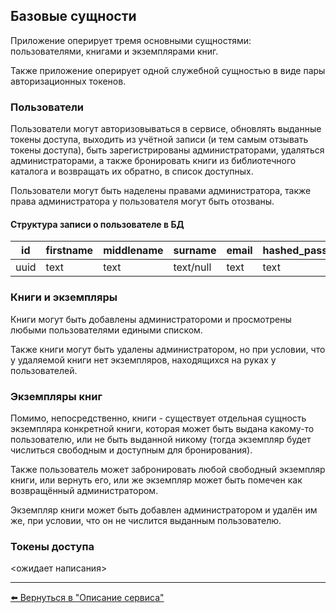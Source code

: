 ## Базовые сущности

Приложение оперирует тремя основными сущностями: пользователями, книгами и экземплярами книг. 

Также приложение оперирует одной служебной сущностью в виде пары авторизационных токенов. 

### Пользователи

Пользователи могут авторизовываться в сервисе, обновлять выданные токены доступа, выходить из учётной записи (и тем самым отзывать токены доступа), быть зарегистрированы администраторами, удаляться администраторами, а также бронировать книги из библиотечного каталога и возвращать их обратно, в список доступных. 

Пользователи могут быть наделены правами администратора, также права администратора у пользователя могут быть отозваны.

#### Структура записи о пользователе в БД

| id   | firstname | middlename | surname   | email | hashed_password | is_admin |
|------|-----------|------------|-----------|-------|-----------------|----------|
| uuid | text      | text       | text/null | text  | text            | bool     |
 

### Книги и экземпляры

Книги могут быть добавлены администратороми и просмотрены любыми пользователями едиными списком.

Также книги могут быть удалены администратором, но при условии, что у удаляемой книги нет экземпляров, находящихся на руках у пользователей. 

### Экземпляры книг

Помимо, непосредственно, книги - существует отдельная сущность экземпляра конкретной книги, которая может быть выдана какому-то пользователю, или не быть выданной никому (тогда экземпляр будет числиться свободным и доступным для бронирования). 

Также пользователь может забронировать любой свободный экземпляр книги, или вернуть его, или же экземпляр может быть помечен как возвращённый администратором. 

Экземпляр книги может быть добавлен администратором и удалён им же, при условии, что он не числится выданным пользователю. 

### Токены доступа

<ожидает написания>

---
[⬅️ Вернуться в "Описание сервиса"](../service_description.md)